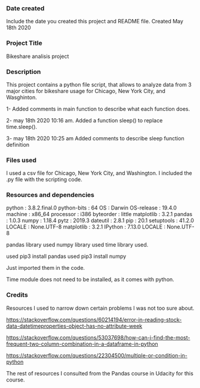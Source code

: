 ### Date created
Include the date you created this project and README file.
Created May 18th 2020

### Project Title
Bikeshare analisis project

### Description
This project contains a python file script, that allows to analyze data from 3 major cities
for bikeshare usage for Chicago, New York City, and Wasghinton. 

1- Added comments in main function to describe what each function does. 

2- may 18th 2020 10:16 am. Added a function sleep() to replace time.sleep(). 

3- may 18th 2020 10:25 am Added comments to describe sleep function definition

### Files used
I used a csv file for Chicago, New York City, and Washington.
I included the .py file with the scripting code. 

### Resources and dependencies

python           : 3.8.2.final.0
python-bits      : 64
OS               : Darwin
OS-release       : 19.4.0
machine          : x86_64
processor        : i386
byteorder        : little
matplotlib       : 3.2.1
pandas           : 1.0.3
numpy            : 1.18.4
pytz             : 2019.3
dateutil         : 2.8.1
pip              : 20.1
setuptools       : 41.2.0
LOCALE           : None.UTF-8
matplotlib       : 3.2.1
IPython          : 7.13.0
LOCALE           : None.UTF-8

pandas library used
numpy library used
time library used. 

used pip3 install pandas
used pip3 install numpy

Just imported them in the code. 

Time module does not need to be installed, as it comes with python. 


### Credits
Resources I used to narrow down certain problems I was not too sure about. 

https://stackoverflow.com/questions/60214194/error-in-reading-stock-data-datetimeproperties-object-has-no-attribute-week

https://stackoverflow.com/questions/53037698/how-can-i-find-the-most-frequent-two-column-combination-in-a-dataframe-in-python

https://stackoverflow.com/questions/22304500/multiple-or-condition-in-python

The rest of resources I consulted from the Pandas course in Udacity for this course. 


